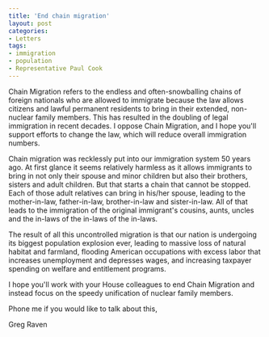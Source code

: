 ```yaml
---
title: 'End chain migration'
layout: post
categories:
- Letters
tags:
- immigration
- population
- Representative Paul Cook
---
```


Chain Migration refers to the endless and often-snowballing chains of foreign nationals who are allowed to immigrate because the law allows citizens and lawful permanent residents to bring in their extended, non-nuclear family members. This has resulted in the doubling of legal immigration in recent decades. I oppose Chain Migration, and I hope you'll support efforts to change the law, which will reduce overall immigration numbers.  
  
Chain migration was recklessly put into our immigration system 50 years ago. At first glance it seems relatively harmless as it allows immigrants to bring in not only their spouse and minor children but also their brothers, sisters and adult children. But that starts a chain that cannot be stopped. Each of those adult relatives can bring in his/her spouse, leading to the mother-in-law, father-in-law, brother-in-law and sister-in-law. All of that leads to the immigration of the original immigrant's cousins, aunts, uncles and the in-laws of the in-laws of the in-laws.

The result of all this uncontrolled migration is that our nation is undergoing its biggest population explosion ever, leading to massive loss of natural habitat and farmland, flooding American occupations with excess labor that increases unemployment and depresses wages, and increasing taxpayer spending on welfare and entitlement programs.

I hope you'll work with your House colleagues to end Chain Migration and instead focus on the speedy unification of nuclear family members.

Phone me if you would like to talk about this,

Greg Raven